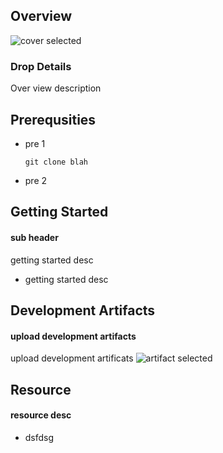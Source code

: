 
## Overview

![cover selected]("./img/items.jpg")

### Drop Details
Over view description

## Prerequsities

- pre 1 

  ```shell
  git clone blah 
  ```

      
- pre 2 



      

## Getting Started
#### sub header
getting started desc
- getting started desc

## Development Artifacts
#### upload development artifacts
upload development artificats
![artifact selected]("./img/Screenshot_8-8-2024_143639_localhost.jpeg")

## Resource
#### resource desc
- dsfdsg
